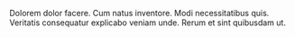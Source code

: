 Dolorem dolor facere. Cum natus inventore. Modi necessitatibus quis. Veritatis consequatur explicabo veniam unde. Rerum et sint quibusdam ut.